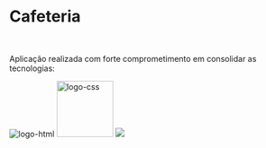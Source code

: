 <h1>Cafeteria</h1>
<br>
<p>Aplicação realizada com forte comprometimento em consolidar as tecnologias:</p>
<img src="https://img.shields.io/badge/HTML5-E34F26?style=for-the-badge&logo=html5&logoColor=white" alt="logo-html" witdh="100px">
<img src="https://img.shields.io/badge/CSS3-1572B6?style=for-the-badge&logo=css3&logoColor=white" alt="logo-css" width="100px"> 
<img src="https://starbuckdev.netlify.app/">
